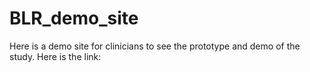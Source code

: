 # BLR_demo_site

Here is a demo site for clinicians to see the prototype and demo of the study. Here is the link:
